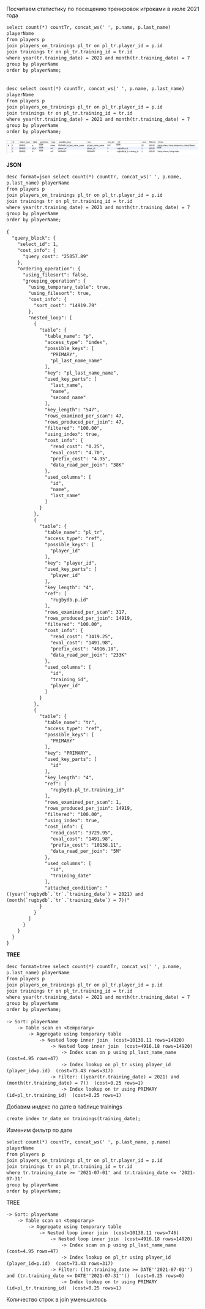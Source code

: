 Посчитаем статистику по посещению тренировок игроками в июле 2021 года

    select count(*) countTr, concat_ws(' ', p.name, p.last_name) playerName 
    from players p
    join players_on_trainings pl_tr on pl_tr.player_id = p.id
    join trainings tr on pl_tr.training_id = tr.id
    where year(tr.training_date) = 2021 and month(tr.training_date) = 7
    group by playerName
    order by playerName;


    desc select count(*) countTr, concat_ws(' ', p.name, p.last_name) playerName 
    from players p
    join players_on_trainings pl_tr on pl_tr.player_id = p.id
    join trainings tr on pl_tr.training_id = tr.id
    where year(tr.training_date) = 2021 and month(tr.training_date) = 7
    group by playerName
    order by playerName;
    
![desc](images/16_1.png)


**JSON**

    desc format=json select count(*) countTr, concat_ws(' ', p.name, p.last_name) playerName 
    from players p
    join players_on_trainings pl_tr on pl_tr.player_id = p.id
    join trainings tr on pl_tr.training_id = tr.id
    where year(tr.training_date) = 2021 and month(tr.training_date) = 7
    group by playerName
    order by playerName;

    {
      "query_block": {
        "select_id": 1,
        "cost_info": {
          "query_cost": "25057.89"
        },
        "ordering_operation": {
          "using_filesort": false,
          "grouping_operation": {
            "using_temporary_table": true,
            "using_filesort": true,
            "cost_info": {
              "sort_cost": "14919.79"
            },
            "nested_loop": [
              {
                "table": {
                  "table_name": "p",
                  "access_type": "index",
                  "possible_keys": [
                    "PRIMARY",
                    "pl_last_name_name"
                  ],
                  "key": "pl_last_name_name",
                  "used_key_parts": [
                    "last_name",
                    "name",
                    "second_name"
                  ],
                  "key_length": "547",
                  "rows_examined_per_scan": 47,
                  "rows_produced_per_join": 47,
                  "filtered": "100.00",
                  "using_index": true,
                  "cost_info": {
                    "read_cost": "0.25",
                    "eval_cost": "4.70",
                    "prefix_cost": "4.95",
                    "data_read_per_join": "38K"
                  },
                  "used_columns": [
                    "id",
                    "name",
                    "last_name"
                  ]
                }
              },
              {
                "table": {
                  "table_name": "pl_tr",
                  "access_type": "ref",
                  "possible_keys": [
                    "player_id"
                  ],
                  "key": "player_id",
                  "used_key_parts": [
                    "player_id"
                  ],
                  "key_length": "4",
                  "ref": [
                    "rugbydb.p.id"
                  ],
                  "rows_examined_per_scan": 317,
                  "rows_produced_per_join": 14919,
                  "filtered": "100.00",
                  "cost_info": {
                    "read_cost": "3419.25",
                    "eval_cost": "1491.98",
                    "prefix_cost": "4916.18",
                    "data_read_per_join": "233K"
                  },
                  "used_columns": [
                    "id",
                    "training_id",
                    "player_id"
                  ]
                }
              },
              {
                "table": {
                  "table_name": "tr",
                  "access_type": "ref",
                  "possible_keys": [
                    "PRIMARY"
                  ],
                  "key": "PRIMARY",
                  "used_key_parts": [
                    "id"
                  ],
                  "key_length": "4",
                  "ref": [
                    "rugbydb.pl_tr.training_id"
                  ],
                  "rows_examined_per_scan": 1,
                  "rows_produced_per_join": 14919,
                  "filtered": "100.00",
                  "using_index": true,
                  "cost_info": {
                    "read_cost": "3729.95",
                    "eval_cost": "1491.98",
                    "prefix_cost": "10138.11",
                    "data_read_per_join": "5M"
                  },
                  "used_columns": [
                    "id",
                    "training_date"
                  ],
                  "attached_condition": "((year(`rugbydb`.`tr`.`training_date`) = 2021) and (month(`rugbydb`.`tr`.`training_date`) = 7))"
                }
              }
            ]
          }
        }
      }
    }
    
**TREE**
    
    desc format=tree select count(*) countTr, concat_ws(' ', p.name, p.last_name) playerName 
    from players p
    join players_on_trainings pl_tr on pl_tr.player_id = p.id
    join trainings tr on pl_tr.training_id = tr.id
    where year(tr.training_date) = 2021 and month(tr.training_date) = 7
    group by playerName
    order by playerName;
    
    -> Sort: playerName
        -> Table scan on <temporary>
            -> Aggregate using temporary table
                -> Nested loop inner join  (cost=10138.11 rows=14920)
                    -> Nested loop inner join  (cost=4916.18 rows=14920)
                        -> Index scan on p using pl_last_name_name  (cost=4.95 rows=47)
                        -> Index lookup on pl_tr using player_id (player_id=p.id)  (cost=73.43 rows=317)
                    -> Filter: ((year(tr.training_date) = 2021) and (month(tr.training_date) = 7))  (cost=0.25 rows=1)
                        -> Index lookup on tr using PRIMARY (id=pl_tr.training_id)  (cost=0.25 rows=1)



Добавим индекс по дате в таблице trainings

    create index tr_date on trainings(training_date);

Изменим фильтр по дате

    select count(*) countTr, concat_ws(' ', p.last_name, p.name) playerName 
    from players p
    join players_on_trainings pl_tr on pl_tr.player_id = p.id
    join trainings tr on pl_tr.training_id = tr.id
    where tr.training_date >= '2021-07-01' and tr.training_date <= '2021-07-31'
    group by playerName
    order by playerName;

TREE

    -> Sort: playerName
        -> Table scan on <temporary>
            -> Aggregate using temporary table
                -> Nested loop inner join  (cost=10138.11 rows=746)
                    -> Nested loop inner join  (cost=4916.18 rows=14920)
                        -> Index scan on p using pl_last_name_name  (cost=4.95 rows=47)
                        -> Index lookup on pl_tr using player_id (player_id=p.id)  (cost=73.43 rows=317)
                    -> Filter: ((tr.training_date >= DATE''2021-07-01'') and (tr.training_date <= DATE''2021-07-31''))  (cost=0.25 rows=0)
                        -> Index lookup on tr using PRIMARY (id=pl_tr.training_id)  (cost=0.25 rows=1)
                        
Количество строк в join уменьшилось

